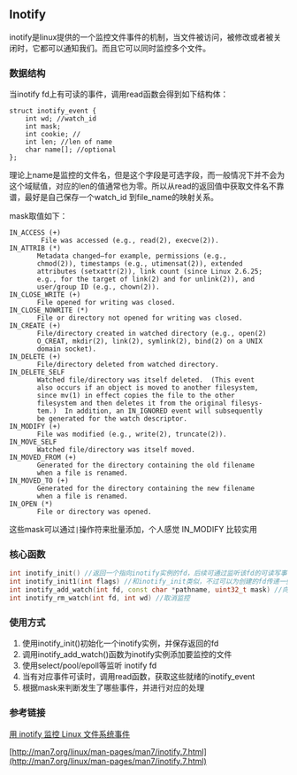 ## Inotify

inotify是linux提供的一个监控文件事件的机制，当文件被访问，被修改或者被关闭时，它都可以通知我们。而且它可以同时监控多个文件。

### 数据结构

当inotify fd上有可读的事件，调用read函数会得到如下结构体：
```
struct inotify_event {
    int wd; //watch_id
    int mask;
    int cookie; //
    int len; //len of name
    char name[]; //optional
};
```
理论上name是监控的文件名，但是这个字段是可选字段，而一般情况下并不会为这个域赋值，对应的len的值通常也为零。所以从read的返回值中获取文件名不靠谱，最好是自己保存一个watch_id 到file_name的映射关系。

mask取值如下：
```
IN_ACCESS (+)
        File was accessed (e.g., read(2), execve(2)).
IN_ATTRIB (*)
       Metadata changed—for example, permissions (e.g.,
       chmod(2)), timestamps (e.g., utimensat(2)), extended
       attributes (setxattr(2)), link count (since Linux 2.6.25;
       e.g., for the target of link(2) and for unlink(2)), and
       user/group ID (e.g., chown(2)).
IN_CLOSE_WRITE (+)
       File opened for writing was closed.
IN_CLOSE_NOWRITE (*)
       File or directory not opened for writing was closed.
IN_CREATE (+)
       File/directory created in watched directory (e.g., open(2)
       O_CREAT, mkdir(2), link(2), symlink(2), bind(2) on a UNIX
       domain socket).
IN_DELETE (+)
       File/directory deleted from watched directory.
IN_DELETE_SELF
       Watched file/directory was itself deleted.  (This event
       also occurs if an object is moved to another filesystem,
       since mv(1) in effect copies the file to the other
       filesystem and then deletes it from the original filesys‐
       tem.)  In addition, an IN_IGNORED event will subsequently
       be generated for the watch descriptor.
IN_MODIFY (+)
       File was modified (e.g., write(2), truncate(2)).
IN_MOVE_SELF
       Watched file/directory was itself moved.
IN_MOVED_FROM (+)
       Generated for the directory containing the old filename
       when a file is renamed.
IN_MOVED_TO (+)
       Generated for the directory containing the new filename
       when a file is renamed.
IN_OPEN (*)
       File or directory was opened.
```

这些mask可以通过`|`操作符来批量添加，个人感觉 IN_MODIFY 比较实用

### 核心函数

```cpp
int inotify_init() //返回一个指向inotify实例的fd，后续可通过监听该fd的可读写事件来知道文件的变化
int inotify_init1(int flags) //和inotify_init类似，不过可以为创建的fd传递一些 flag，当它为0时，效果和 inotify_init 一致。可以设置的flag有：IN_NONBLOCK和IN_CLOEXEC
int inotify_add_watch(int fd, const char *pathname, uint32_t mask) //向inotify_fd添加要监控的文件以及事件，返回一个watch_id。
int inotify_rm_watch(int fd, int wd) //取消监控
```
### 使用方式

1. 使用inotify_init()初始化一个inotify实例，并保存返回的fd
2. 调用inotify_add_watch()函数为inotify实例添加要监控的文件
3. 使用select/pool/epoll等监听 inotify fd
4. 当有对应事件可读时，调用read函数，获取这些就绪的inotify_event 
5. 根据mask来判断发生了哪些事件，并进行对应的处理

### 参考链接
[用 inotify 监控 Linux 文件系统事件](https://www.ibm.com/developerworks/cn/linux/l-inotify/index.html)

[http://man7.org/linux/man-pages/man7/inotify.7.html](http://man7.org/linux/man-pages/man7/inotify.7.html)
